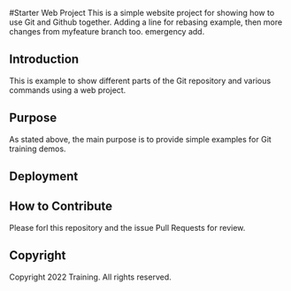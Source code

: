 #Starter Web Project
This is a simple website project for showing how to use Git and Github together. Adding a line for rebasing example, then more changes from myfeature branch too. emergency add.

## Introduction
This is example to show different parts of the Git repository and various commands using a web project.

## Purpose
As stated above, the main purpose is to provide simple examples for Git training demos.


## Deployment

## How to Contribute
Please forl this repository and the issue Pull Requests for review.

## Copyright
Copyright 2022 Training. All rights reserved.